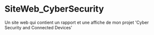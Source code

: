 # SiteWeb_CyberSecurity
Un site web qui contient un rapport et une affiche de mon projet 'Cyber Security and Connected Devices'
